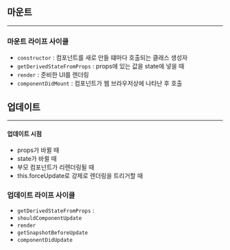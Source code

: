 ## 마운트

---

### 마운트 라이프 사이클

-   `constructor` : 컴포넌트를 새로 만들 떄마다 호출되는 클래스 생성자
-   `getDerivedStateFromProps` : props에 있는 값을 state에 넣을 때
-   `render` : 준비한 UI를 렌더링
-   `componentDidMount` : 컴포넌트가 웹 브라우저상에 나타난 후 호출

## 업데이트

---

#### 업데이트 시점

-   props가 바뀔 때
-   state가 바뀔 때
-   부모 컴포넌트가 리렌더링될 때
-   this.forceUpdate로 강제로 렌더링을 트리거할 때

### 업데이트 라이프 사이클

-   `getDerivedStateFromProps` :
-   `shouldComponentUpdate`
-   `render`
-   `getSnapshotBeforeUpdate`
-   `componentDidUpdate`
